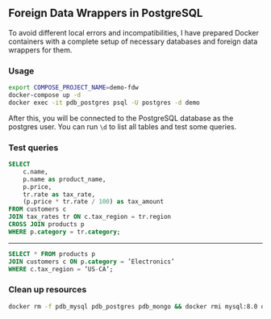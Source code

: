 ## Foreign Data Wrappers in PostgreSQL

To avoid different local errors and incompatibilities, I have prepared Docker containers with a complete setup of necessary databases and foreign data wrappers for them.

### Usage

```bash
export COMPOSE_PROJECT_NAME=demo-fdw
docker-compose up -d
docker exec -it pdb_postgres psql -U postgres -d demo
```
After this, you will be connected to the PostgreSQL database as the postgres user. You can run `\d` to list all tables and test some queries.


### Test queries
```sql
SELECT
	c.name,
	p.name as product_name,
	p.price,
	tr.rate as tax_rate,
	(p.price * tr.rate / 100) as tax_amount
FROM customers c
JOIN tax_rates tr ON c.tax_region = tr.region
CROSS JOIN products p
WHERE p.category = tr.category;
```
---
```sql
SELECT * FROM products p
JOIN customers c ON p.category = ’Electronics’
WHERE c.tax_region = ’US-CA’;
```

### Clean up resources
```bash
docker rm -f pdb_mysql pdb_postgres pdb_mongo && docker rmi mysql:8.0 demo-fdw_postgres mongo:7.0
```

